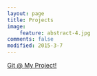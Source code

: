 ```yaml
---
layout: page
title: Projects
image: 
	feature: abstract-4.jpg
comments: false
modified: 2015-3-7
---
```


[Git @ My Project!](http://github.com/CECS343Project/farm)
